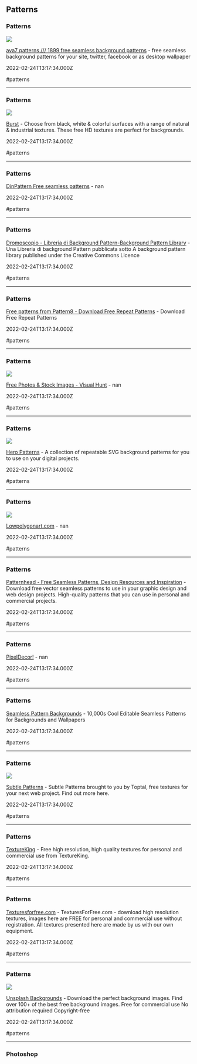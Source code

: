 ## Patterns

### Patterns

![](https://ava7patterns.com/thumb.png)

[ava7 patterns /// 1899 free seamless background patterns](https://ava7patterns.com) - free seamless background patterns for your site, twitter, facebook or as desktop wallpaper

2022-02-24T13:17:34.000Z

#patterns

---

### Patterns

![](https://burst.shopifycdn.com/photos/coffee-beans-from-above.jpg?width=1200&format=pjpg&exif=0&iptc=0)

[Burst](https://burst.shopify.com/textures) - Choose from black, white & colorful surfaces with a range of natural & industrial textures. These free HD textures are perfect for backgrounds.

2022-02-24T13:17:34.000Z

#patterns

---

### Patterns

[DinPattern Free seamless patterns](https://www.dinpattern.com) - nan

2022-02-24T13:17:34.000Z

#patterns

---

### Patterns

[Dromoscopio - Libreria di Background Pattern-Background Pattern Library](https://www.noqta.it/dromoscopio) - Una Libreria di background Pattern pubblicata sotto A background pattern library published under the Creative Commons Licence

2022-02-24T13:17:34.000Z

#patterns

---

### Patterns

[Free patterns from Pattern8 - Download Free Repeat Patterns](https://pattern8.com) - Download Free Repeat Patterns

2022-02-24T13:17:34.000Z

#patterns

---

### Patterns

![](https://visualhunt.com/img/Visual-Hunt-Share.jpg)

[Free Photos & Stock Images - Visual Hunt](https://visualhunt.com/search/instant?q=pattern) - nan

2022-02-24T13:17:34.000Z

#patterns

---

### Patterns

![](http://www.heropatterns.com/img/twitter-preview.png)

[Hero Patterns](https://www.heropatterns.com) - A collection of repeatable SVG background patterns for you to use on your digital projects.

2022-02-24T13:17:34.000Z

#patterns

---

### Patterns

![](https://public-files.gumroad.com/9968eniqei5jf0gmsh3kocgrmw5k)

[Lowpolygonart.com](https://www.lowpolygonart.com) - nan

2022-02-24T13:17:34.000Z

#patterns

---

### Patterns

[Patternhead - Free Seamless Patterns, Design Resources and Inspiration](https://www.patternhead.com) - Download free vector seamless patterns to use in your graphic design and web design projects. High-quality patterns that you can use in personal and commercial projects.

2022-02-24T13:17:34.000Z

#patterns

---

### Patterns

[PixelDecor!](https://www.pixeldecor.com/patterns.shtml) - nan

2022-02-24T13:17:34.000Z

#patterns

---

### Patterns

[Seamless Pattern Backgrounds](https://www.patterncooler.com) - 10,000s Cool Editable Seamless Patterns for Backgrounds and Wallpapers

2022-02-24T13:17:34.000Z

#patterns

---

### Patterns

![](https://www.toptal.com/assets/images/subtle-patterns-toptal-og-image.png)

[Subtle Patterns](https://www.toptal.com/designers/subtlepatterns) - Subtle Patterns brought to you by Toptal, free textures for your next web project. Find out more here.

2022-02-24T13:17:34.000Z

#patterns

---

### Patterns

[TextureKing](https://www.textureking.com) - Free high resolution, high quality textures for personal and commercial use from TextureKing.

2022-02-24T13:17:34.000Z

#patterns

---

### Patterns

[Texturesforfree.com](https://texturesforfree.com) - TexturesForFree.com - download high resolution textures, images here are FREE for personal and commercial use without registration. All textures presented here are made by us with our own equipment.

2022-02-24T13:17:34.000Z

#patterns

---

### Patterns

![](https://images.unsplash.com/opengraph/1x1.png?auto=format&fit=crop&w=1200&h=630&q=60&mark-w=64&mark-align=top%2Cleft&mark-pad=50&blend-w=1&mark=https%3A%2F%2Fimages.unsplash.com%2Fopengraph%2Flogo.png&blend=https%3A%2F%2Fimages.unsplash.com%2Fphoto-1498036882173-b41c28a8ba34%3Fixlib%3Drb-4.0.3%26q%3D60%26fm%3Djpg%26crop%3Dfaces%252Cedges%26cs%3Dtinysrgb%26w%3D1200%26fit%3Dcrop%26auto%3Dformat%26h%3D630%26mark-w%3D750%26mark-align%3Dmiddle%252Ccenter%26blend-mode%3Dnormal%26blend-alpha%3D10%26mark%3Dhttps%253A%252F%252Fimages.unsplash.com%252Fopengraph%252Fsearch-input.png%253Fauto%253Dformat%2526fit%253Dcrop%2526w%253D750%2526h%253D84%2526q%253D60%2526txt-color%253D000000%2526txt-size%253D40%2526txt-align%253Dmiddle%25252Cleft%2526txt-pad%253D80%2526txt-width%253D660%2526txt-clip%253Dellipsis%2526txt%253DHq%252520background%252520images%26blend%3D000000)

[Unsplash Backgrounds](https://unsplash.com/backgrounds) - Download the perfect background images. Find over 100+ of the best free background images. Free for commercial use  No attribution required  Copyright-free

2022-02-24T13:17:34.000Z

#patterns

---

### Photoshop
